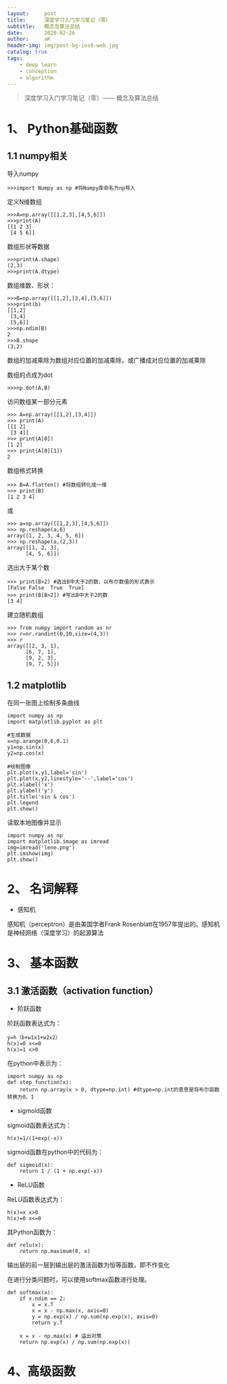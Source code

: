```yaml
---
layout:     post
title:      深度学习入门学习笔记（零）
subtitle:   概念及算法总结
date:       2020-02-26
author:     aK
header-img: img/post-bg-ios9-web.jpg
catalog: true
tags:
    - deep learn
    - conception
    - algorithm
---
```


>深度学习入门学习笔记（零）—— 概念及算法总结


# 1、 Python基础函数

## 1.1 numpy相关


导入numpy

	>>>import Numpy as np #将Numpy库命名为np导入

定义N维数组

	>>>A=np.array([[1,2,3],[4,5,6]])
	>>>print(A)
	[[1 2 3]
	 [4 5 6]]

数组形状等数据


	>>>print(A.shape)
	(2,3)
	>>>print(A.dtype)

数组维数、形状：

	>>>B=np.array([[1,2],[3,4],[5,6]])
	>>>print(b)
	[[1,2]
	 [3,4]
	 [5,6]]
	>>>np.ndim(B)
	2
	>>>B.shape
	(3,2)

数组的加减乘除为数组对应位置的加减乘除，或广播成对应位置的加减乘除

数组的点成为dot

	>>>np.dot(A,B)

访问数组某一部分元素

	>>> A=np.array([[1,2],[3,4]])
	>>> print(A)
	[[1 2]
	 [3 4]]
	>>> print(A[0])
	[1 2]
	>>> print(A[0][1])
	2


数组格式转换

	>>> B=A.flatten() #将数组转化成一维
	>>> print(B)
	[1 2 3 4]

或

	>>> a=np.array([[1,2,3],[4,5,6]])
	>>> np.reshape(a,6)
	array([1, 2, 3, 4, 5, 6])
	>>> np.reshape(a,(2,3))
	array([[1, 2, 3],
     	  [4, 5, 6]])


选出大于某个数

	>>> print(B>2) #选出B中大于2的数，以布尔数值的形式表示
	[False False  True  True]
	>>> print(B[B>2]) #写出B中大于2的数
	[3 4]

建立随机数组

	>>> from numpy import random as nr
	>>> r=nr.randint(0,10,size=(4,3))
	>>> r
	array([[2, 3, 1],
  	      [6, 7, 1],
   	      [9, 2, 3],
    	  [9, 7, 5]])

## 1.2 matplotlib


在同一张图上绘制多条曲线

	import numpy as np
	import matplotlib.pyplot as plt

	#生成数据
	x=np.arange(0,6,0.1)
	y1=np.sin(x)
	y2=np.cos(x)

	#绘制图像
	plt.plot(x,y1,label='sin')
	plt.plot(x,y2,linestyle='--',label='cos')
	plt.xlabel('x')
	plt.ylabel('y')
	plt.title('sin & cos')
	plt.legend
	plt.show()

读取本地图像并显示

	import numpy as np
	import matplotlib.image as imread
	img=imread('lene.png')
	plt.imshow(img)
	plt.show()


# 2、 名词解释

* 感知机

感知机（perceptron）是由美国学者Frank Rosenblatt在1957年提出的。感知机是神经网络（深度学习）的起源算法



# 3、 基本函数


## 3.1 激活函数（activation function）

* 阶跃函数

阶跃函数表达式为：

	y=h（b+w1x1+w2x2）
	h(x)=0 x<=0
	h(x)=1 x>0

在python中表示为：

	import numpy as np
	def step_function(x):
        return np.array(x > 0, dtype=np.int) #dtype=np.int的意思是将布尔函数转换为0，1

* sigmoid函数

sigmoid函数表达式为：

	h(x)=1/(1+exp(-x))

sigmoid函数在python中的代码为：

	def sigmoid(x):
        return 1 / (1 + np.exp(-x)) 

* ReLU函数

ReLU函数表达式为：
	
	h(x)=x x>0
	h(x)=0 x<=0

其Python函数为：

	def relu(x):
        return np.maximum(0, x)


输出层的前一层到输出层的激活函数为恒等函数，即不作变化

在进行分类问题时，可以使用softmax函数进行处理。

	def softmax(x):
        if x.ndim == 2:
            x = x.T
            x = x - np.max(x, axis=0)
            y = np.exp(x) / np.sum(np.exp(x), axis=0)
            return y.T 

        x = x - np.max(x) # 溢出对策
        return np.exp(x) / np.sum(np.exp(x))

# 4、高级函数

